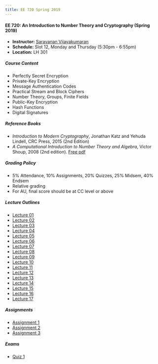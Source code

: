 ```yaml
---
title: EE 720 Spring 2019
---
```


#### EE 720: An Introduction to Number Theory and Cryptography (Spring 2019)
  - **Instructor:** [Saravanan Vijayakumaran](http://www.ee.iitb.ac.in/~sarva)
  - **Schedule:** Slot 12, Monday and Thursday (5:30pm - 6:55pm) 
  - **Location:** LH 301

##### Course Content
  - Perfectly Secret Encryption
  - Private-Key Encryption
  - Message Authentication Codes
  - Practical Stream and Block Ciphers
  - Number Theory, Groups, Finite Fields
  - Public-Key Encryption
  - Hash Functions
  - Digital Signatures

##### Reference Books
  - *Introduction to Modern Cryptography*, Jonathan Katz and Yehuda Lindell, CRC Press, 2015 (2nd Edition)
  - *A Computational Introduction to Number Theory and Algebra*, Victor Shoup, 2008 (2nd edition). [Free pdf](https://www.shoup.net/ntb/) 

##### Grading Policy
  - 5% Attendance, 10% Assignments, 20% Quizzes, 25% Midsem, 40% Endsem
  - Relative grading
  - For AU, final score should be at CC level or above

##### Lecture Outlines
  - [Lecture 01](/courses/EE720/2019/notes/lecture-01.pdf)
  - [Lecture 02](/courses/EE720/2019/notes/lecture-02.pdf)
  - [Lecture 03](/courses/EE720/2019/notes/lecture-03.pdf)
  - [Lecture 04](/courses/EE720/2019/notes/lecture-04.pdf)
  - [Lecture 05](/courses/EE720/2019/notes/lecture-05.pdf)
  - [Lecture 06](/courses/EE720/2019/notes/lecture-06.pdf)
  - [Lecture 07](/courses/EE720/2019/notes/lecture-07.pdf)
  - [Lecture 08](/courses/EE720/2019/notes/lecture-08.pdf)
  - [Lecture 09](/courses/EE720/2019/notes/lecture-09.pdf)
  - [Lecture 10](/courses/EE720/2019/notes/lecture-10.pdf)
  - [Lecture 11](/courses/EE720/2019/notes/lecture-11.pdf)
  - [Lecture 12](/courses/EE720/2019/notes/lecture-12.pdf)
  - [Lecture 13](/courses/EE720/2019/notes/lecture-13.pdf)
  - [Lecture 14](/courses/EE720/2019/notes/lecture-14.pdf)
  - [Lecture 15](/courses/EE720/2019/notes/lecture-15.pdf)
  - [Lecture 16](/courses/EE720/2019/notes/lecture-16.pdf)
  - [Lecture 17](/courses/EE720/2019/notes/lecture-17.pdf)

##### Assignments
  - [Assignment 1](/courses/EE720/2019/assignments/assignment1.pdf)
  - [Assignment 2](/courses/EE720/2019/assignments/assignment2.pdf)
  - [Assignment 3](/courses/EE720/2019/assignments/assignment3.pdf)

##### Exams
  - [Quiz 1](/courses/EE720/2019/exams/quiz1.pdf)
